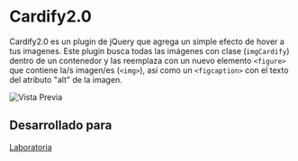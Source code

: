 # Cardify2.0

Cardify2.0 es un plugin de jQuery que agrega un simple efecto de hover a tus imagenes. Este plugin busca todas las imágenes con clase (```imgCardify```) dentro de un contenedor y las reemplaza con un nuevo elemento ```<figure>``` que contiene la/s imagen/es (```<img>```), así como un ```<figcaption>``` con el texto del atributo "alt" de la imagen.

![Vista Previa](https://i.imgur.com/hWFpy2E.png)

## Desarrollado para 

[Laboratoria](http://laboratoria.la)
